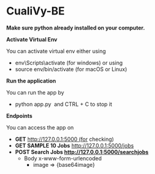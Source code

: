 # CualiVy-BE

**Make sure python already installed on your computer.**

**Activate Virtual Env**

You can activate virtual env either using

- env\Scripts\activate (for windows) or using
- source env/bin/activate (for macOS or Linux)

**Run the application**

You can run the app by

- python app.py 
  and CTRL + C to stop it

**Endpoints**

You can access the app on

- **GET** http://127.0.0.1:5000 (for checking)
- **GET SAMPLE 10 Jobs** http://127.0.0.1:5000/jobs
- **POST Search Jobs <http://127.0.0.1:5000/searchjobs>**
  - Body x-www-form-urlencoded
    - image => {base64image}
